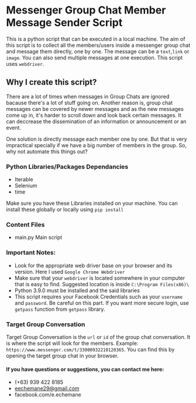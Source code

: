 # Messenger Group Chat Member Message Sender Script
This is a python script that can be executed in a local machine. The aim of this script is to collect all the members/users inside a messenger group chat and message them directly, one by one. The message can be a `text`,`link` or `image`. You can also send multiple messages at one execution.
This script uses `webdriver`.

## Why I create this script?
There are a lot of times when messages in Group Chats are ignored bacause there's a lot of stuff going on. Another reason is, group chat messages can be covered by newer messages and as the new messages come up in, it's harder to scroll down and look back certain messages. It can deccrease the dissemination of an information or announcement or an event. 

One solution is directly message each member one by one. But that is very impractical specially if we have a big number of members in the group. So, why not automate this things out?

### Python Libraries/Packages Dependancies
- Iterable
- Selenium
- time

Make sure you have these Libraries installed on your machine.
You can install these globally or locally using `pip install`

### Content Files
- main.py
Main script

### Important Notes:
- Look for the appropriate web driver base on your browser and its version. Here I used `Google Chrome Webdriver`
- Make sure that your `webdriver` is located somewhere in your computer that is easy to find. Suggested location is inside `C:\Program Files(x86)\`
- Python 3.9.0 must be installed and the said libraries
- This script requires your Facebook Credentials such as your `username` and `password`. Be careful on this part. If you want more secure login, use `getpass` function from `getpass` library.

### Target Group Conversation
Target Group Conversation is the `url` or `id` of the group chat conversation. It is where the script will look for the members. Example: `https://www.messenger.com/t/33000932210120365`. You can find this by opening the target group chat in your browser.

#### If you have questions or suggestions, you can contact me here:
- (+63) 939 422 8185
- eechemane29@gmail.com
- facebook.com/e.echemane
